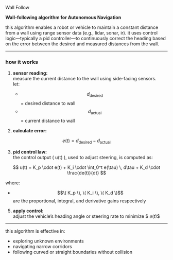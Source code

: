 Wall Follow

**Wall-following algorithm for Autonomous Navigation**

this algorithm enables a robot or vehicle to maintain a constant distance from a wall using range sensor data (e.g., lidar, sonar, ir). it uses control logic—typically a pid controller—to continuously correct the heading based on the error between the desired and measured distances from the wall.

---

### how it works

1. **sensor reading:**  
   measure the current distance to the wall using side-facing sensors.  
   let:  
   - $$\ d_{\text{desired}} $$ = desired distance to wall  
   - $$\ d_{\text{actual}} $$ = current distance to wall  

2. **calculate error:**  

$$
e(t) = d_{\text{desired}} - d_{\text{actual}}
$$

3. **pid control law:**  
   the control output \( u(t) \), used to adjust steering, is computed as:  

$$
u(t) = K_p \cdot e(t) + K_i \cdot \int_0^t e(\tau) \, d\tau + K_d \cdot \frac{de(t)}{dt}
$$


   where:  
   - $$\( K_p \), \( K_i \), \( K_d \)$$ are the proportional, integral, and derivative gains respectively

5. **apply control:**  
   adjust the vehicle’s heading angle or steering rate to minimize $$\ e(t) \$$

---

this algorithm is effective in:
- exploring unknown environments  
- navigating narrow corridors  
- following curved or straight boundaries without collision
